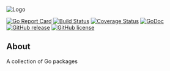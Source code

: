 ![Logo](http://svg.wiersma.co.za/github/project?lang=go&title=pkg&tag=Go%20package%20collection)

[![Go Report Card](https://goreportcard.com/badge/github.com/hamba/pkg)](https://goreportcard.com/report/github.com/hamba/pkg)
[![Build Status](https://travis-ci.org/hamba/pkg.svg?branch=master)](https://travis-ci.org/hamba/pkg)
[![Coverage Status](https://coveralls.io/repos/github/hamba/pkg/badge.svg?branch=master)](https://coveralls.io/github/hamba/pkg?branch=master)
[![GoDoc](https://godoc.org/github.com/hamba/pkg?status.svg)](https://godoc.org/github.com/hamba/pkg)
[![GitHub release](https://img.shields.io/github/release/hamba/pkg.svg)](https://github.com/hamba/pkg/releases)
[![GitHub license](https://img.shields.io/badge/license-MIT-blue.svg)](https://raw.githubusercontent.com/hamba/pkg/master/LICENSE)

## About

A collection of Go packages 